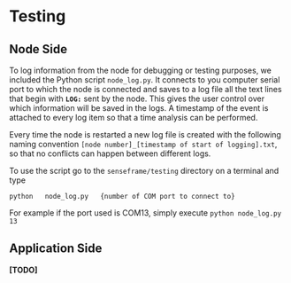 # Testing
## Node Side
To log information from the node for debugging or testing purposes, we included the Python script `node_log.py`. It connects to you computer serial port to which the node is connected and saves to a log file all the text lines that begin with **`LOG:`** sent by the node. This gives the user control over which information will be saved in the logs. A timestamp of the event is attached to every log item so that a time analysis can be performed.

Every time the node is restarted a new log file is created with the following naming convention `[node number]_[timestamp of start of logging].txt`, so that no conflicts can happen between different logs.

To use the script go to the `senseframe/testing` directory on a terminal and type
```
python   node_log.py   {number of COM port to connect to}
```
For example if the port used is COM13, simply execute 
`python node_log.py 13`

## Application Side
**[TODO]**
